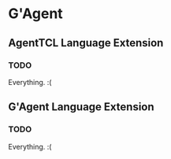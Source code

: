 # G'Agent
## AgentTCL Language Extension
### TODO
Everything. :(

## G'Agent Language Extension
### TODO
Everything. :(
